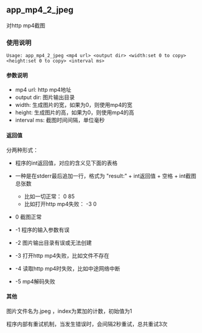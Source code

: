 ## app_mp4_2_jpeg

对http mp4截图

### 使用说明

```
Usage: app_mp4_2_jpeg <mp4 url> <output dir> <width:set 0 to copy> <height:set 0 to copy> <interval ms>
```

#### 参数说明

* mp4 url: http mp4地址
* output dir: 图片输出目录
* width: 生成图片的宽，如果为0，则使用mp4的宽
* height: 生成图片的高，如果为0，则使用mp4的高
* interval ms: 截图时间间隔，单位毫秒

#### 返回值

分两种形式：

* 程序的int返回值，对应的含义见下面的表格
* 一种是在stderr最后追加一行，格式为 "result:" + int返回值 + 空格 + int截图总张数
  * 比如一切正常： 0 85
  * 比如打开http mp4失败： -3 0

*  0 截图正常
* -1 程序的输入参数有误
* -2 图片输出目录有误或无法创建
* -3 打开http mp4失败，比如文件不存在
* -4 读取http mp4时失败，比如中途网络中断
* -5 mp4解码失败

#### 其他

图片文件名为<index>.jpeg ，index为累加的计数，初始值为1

程序内部有重试机制，当发生错误时，会间隔2秒重试，总共重试3次
